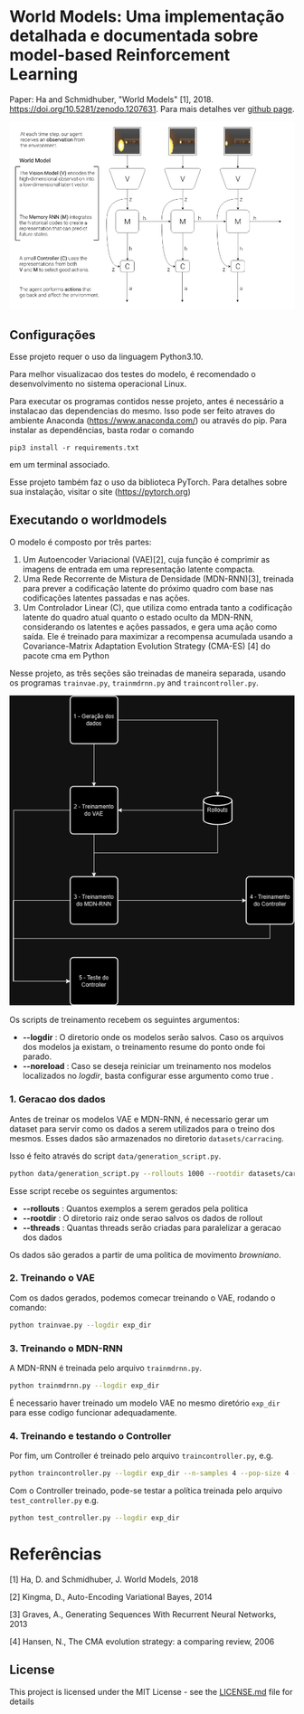 # World Models: Uma implementação detalhada e documentada sobre model-based Reinforcement Learning

Paper: Ha and Schmidhuber, "World Models" [1], 2018. https://doi.org/10.5281/zenodo.1207631. Para mais detalhes ver [github page](https://ctallec.github.io/world-models/).


![alt text](https://github.com/FelipePKest/world-models/blob/main/docs/img/archfig.png)

## Configurações

Esse projeto requer o uso da linguagem Python3.10.

Para melhor visualizacao dos testes do modelo, é recomendado o desenvolvimento no sistema operacional Linux.

Para executar os programas contidos nesse projeto, antes é necessário a instalacao das dependencias do mesmo. Isso pode ser feito atraves do ambiente Anaconda (https://www.anaconda.com/) ou através do pip. 
Para instalar as dependências, basta rodar o comando

```
pip3 install -r requirements.txt
```

em um terminal associado.

Esse projeto também faz o uso da biblioteca PyTorch. Para detalhes sobre sua instalação, visitar o site (https://pytorch.org)

## Executando o worldmodels

O modelo é composto por três partes:
  1. Um Autoencoder Variacional (VAE)[2], cuja função é comprimir as imagens de entrada em uma representação latente compacta.
  2. Uma Rede Recorrente de Mistura de Densidade (MDN-RNN)[3], treinada para prever a codificação latente do próximo quadro com base nas codificações latentes passadas e nas ações.
  3. Um Controlador Linear (C), que utiliza como entrada tanto a codificação latente do quadro atual quanto o estado oculto da MDN-RNN, considerando os latentes e ações passados, e gera uma ação como saída. Ele é treinado para maximizar a recompensa acumulada usando a Covariance-Matrix Adaptation Evolution Strategy (CMA-ES) [4] do pacote cma em Python

Nesse projeto, as três seções são treinadas de maneira separada, usando os programas `trainvae.py`, `trainmdrnn.py` and `traincontroller.py`. 

![alt text](https://github.com/FelipePKest/world-models/blob/main/docs/world-models.jpg)

Os scripts de treinamento recebem os seguintes argumentos:
* **--logdir** : O diretorio onde os modelos serão salvos. Caso os arquivos dos modelos ja existam, o treinamento resume do ponto onde foi parado.
* **--noreload** : Caso se deseja reiniciar um treinamento nos modelos localizados no *logdir*, basta configurar esse argumento como true .

### 1. Geracao dos dados

Antes de treinar os modelos VAE e MDN-RNN, é necessario gerar um dataset para servir como os dados a serem utilizados para o treino dos mesmos. Esses dados são armazenados no diretorio `datasets/carracing`.

Isso é feito através do script `data/generation_script.py`.

```bash
python data/generation_script.py --rollouts 1000 --rootdir datasets/carracing --threads 8
```

Esse script recebe os seguintes argumentos:
* **--rollouts** : Quantos exemplos a serem gerados pela politica 
* **--rootdir** : O diretorio raiz onde serao salvos os dados de rollout
* **--threads** : Quantas threads serão criadas para paralelizar a geracao dos dados

Os dados são gerados a partir de uma politica de movimento *browniano*.

### 2. Treinando o VAE

Com os dados gerados, podemos comecar treinando o VAE, rodando o comando:
```bash
python trainvae.py --logdir exp_dir
```

### 3. Treinando o MDN-RNN
A MDN-RNN é treinada pelo arquivo `trainmdrnn.py`.
```bash
python trainmdrnn.py --logdir exp_dir
```
É necessario haver treinado um modelo VAE no mesmo diretório `exp_dir` para esse codigo funcionar adequadamente.

### 4. Treinando e testando o Controller
Por fim, um Controller é treinado pelo arquivo `traincontroller.py`, e.g.
```bash
python traincontroller.py --logdir exp_dir --n-samples 4 --pop-size 4 --target-return 950 --display
```

Com o Controller treinado, pode-se testar a política treinada pelo arquivo `test_controller.py` e.g.
```bash
python test_controller.py --logdir exp_dir
```


# Referências

[1] Ha, D. and Schmidhuber, J. World Models, 2018

[2] Kingma, D., Auto-Encoding Variational Bayes, 2014

[3] Graves, A., Generating Sequences With Recurrent Neural Networks, 2013

[4] Hansen, N., The CMA evolution strategy: a comparing review, 2006

## License

This project is licensed under the MIT License - see the [LICENSE.md](LICENSE.md) file for details
